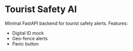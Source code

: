# Tourist Safety AI
Minimal FastAPI backend for tourist safety alerts.
Features:
- Digital ID mock
- Geo-fence alerts
- Panic button
